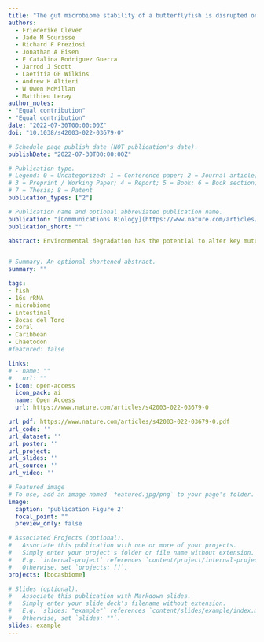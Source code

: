 ```yaml
---
title: "The gut microbiome stability of a butterflyfish is disrupted on severely degraded Caribbean coral reefs"
authors:
  - Friederike Clever
  - Jade M Sourisse
  - Richard F Preziosi
  - Jonathan A Eisen
  - E Catalina Rodriguez Guerra
  - Jarrod J Scott
  - Laetitia GE Wilkins
  - Andrew H Altieri
  - W Owen McMillan
  - Matthieu Leray
author_notes:
- "Equal contribution"
- "Equal contribution"
date: "2022-07-30T00:00:00Z"
doi: "10.1038/s42003-022-03679-0"

# Schedule page publish date (NOT publication's date).
publishDate: "2022-07-30T00:00:00Z"

# Publication type.
# Legend: 0 = Uncategorized; 1 = Conference paper; 2 = Journal article;
# 3 = Preprint / Working Paper; 4 = Report; 5 = Book; 6 = Book section;
# 7 = Thesis; 8 = Patent
publication_types: ["2"]

# Publication name and optional abbreviated publication name.
publication: "[Communications Biology](https://www.nature.com/articles/s42003-022-03679-0)"
publication_short: ""

abstract: Environmental degradation has the potential to alter key mutualisms that underlie the structure and function of ecological communities. How microbial communities associated with fishes vary across populations and in relation to habitat characteristics remains largely unknown despite their fundamental roles in host nutrition and immunity. We find significant differences in the gut microbiome composition of a facultative coral-feeding butterflyfish (Chaetodon capistratus) across Caribbean reefs that differ markedly in live coral cover (∼0–30%). Fish gut microbiomes were significantly more variable at degraded reefs, a pattern driven by changes in the relative abundance of the most common taxa potentially associated with stress. We also demonstrate that fish gut microbiomes on severely degraded reefs have a lower abundance of Endozoicomonas and a higher diversity of anaerobic fermentative bacteria, which may suggest a less coral dominated diet. The observed shifts in fish gut bacterial communities across the habitat gradient extend to a small set of potentially beneficial host associated bacteria (i.e., the core microbiome) suggesting essential fish-microbiome interactions may be vulnerable to severe coral degradation.


# Summary. An optional shortened abstract.
summary: ""

tags:
- fish
- 16s rRNA
- microbiome
- intestinal
- Bocas del Toro
- coral
- Caribbean
- Chaetodon
#featured: false

links:
# - name: ""
#   url: ""
- icon: open-access
  icon_pack: ai
  name: Open Access
  url: https://www.nature.com/articles/s42003-022-03679-0

url_pdf: https://www.nature.com/articles/s42003-022-03679-0.pdf
url_code: ''
url_dataset: ''
url_poster: ''
url_project: 
url_slides: ''
url_source: ''
url_video: ''

# Featured image
# To use, add an image named `featured.jpg/png` to your page's folder.
image:
  caption: 'publication Figure 2'
  focal_point: ""
  preview_only: false

# Associated Projects (optional).
#   Associate this publication with one or more of your projects.
#   Simply enter your project's folder or file name without extension.
#   E.g. `internal-project` references `content/project/internal-project/index.md`.
#   Otherwise, set `projects: []`.
projects: [bocasbiome]

# Slides (optional).
#   Associate this publication with Markdown slides.
#   Simply enter your slide deck's filename without extension.
#   E.g. `slides: "example"` references `content/slides/example/index.md`.
#   Otherwise, set `slides: ""`.
slides: example
---
```


<script type='text/javascript' src='https://d1bxh8uas1mnw7.cloudfront.net/assets/embed.js'></script>

<span data-badge-type="medium-donut" data-doi="10.1101/2020.09.21.306712" data-condensed="true" data-hide-no-mentions="true" class="altmetric-embed"></span> 
<span class="__dimensions_badge_embed__" data-doi="10.1101/2020.09.21.306712" data-hide-zero-citations="true" data-legend="hover-right"></span><script async src="https://badge.dimensions.ai/badge.js" charset="utf-8"></script>
